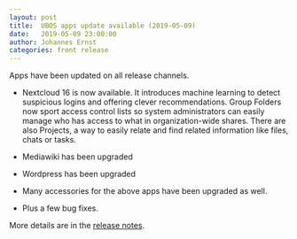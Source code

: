```yaml
---
layout: post
title:  UBOS apps update available (2019-05-09)
date:   2019-05-09 23:00:00
author: Johannes Ernst
categories: front release
---
```


Apps have been updated on all release channels.

* Nextcloud 16 is now available. It introduces machine learning to detect suspicious logins
  and offering clever recommendations. Group Folders now sport access control lists so
  system administrators can easily manage who has access to what in organization-wide shares.
  There are also Projects, a way to easily relate and find related information like files,
  chats or tasks.

* Mediawiki has been upgraded

* Wordpress has been upgraded

* Many accessories for the above apps have been upgraded as well.

* Plus a few bug fixes.

More details are in the
[release notes](/docs/releases/2019-05-09/release-notes/index.html).
